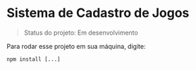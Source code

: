 # Sistema de Cadastro de Jogos

> Status do projeto: Em desenvolvimento

Para rodar esse projeto em sua máquina, digite:

```
npm install [...]
```
